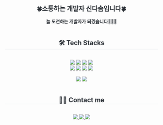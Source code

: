 
<!--
**dasom0203/dasom0203** is a ✨ _special_ ✨ repository because its `README.md` (this file) appears on your GitHub profile.
              <img src="https://img.shields.io/badge/Python-3776AB?style=for-the-badge&logo=Python&logoColor=white">
Here are some ideas to get you started:

- 🔭 I’m currently working on ...
- 🌱 I’m currently learning ...
- 👯 I’m looking to collaborate on ...
- 🤔 I’m looking for help with ...
- 💬 Ask me about ...
- 📫 How to reach me: ...
- 😄 Pronouns: ...
- ⚡ Fun fact: ...
-->

<div align= "center"> 
    <h2 style="border-bottom: none; color: #282d33;"> 🍀소통하는 개발자 신다솜입니다🍀 </h2>
    <div style="font-weight: 700; font-size: 15px; text-align: center; color: #282d33;">  늘 도전하는 개발자가 되겠습니다💪🏻😇  </div> 
    <br>
</div>
    <div align= "center">
         <h2 style="border-bottom: 1px solid #d8dee4; color: #282d33;"> 🛠️ Tech Stacks </h2> <br> 
        <div style="margin: 0 auto; text-align: center;" align= "center"> 
              <img src="https://img.shields.io/badge/Java-007396?style=for-the-badge&logo=Java&logoColor=white">
              <img src="https://img.shields.io/badge/Spring-6DB33F?style=for-the-badge&logo=Spring&logoColor=white">
              <img src="https://img.shields.io/badge/Javascript-F7DF1E?style=for-the-badge&logo=Javascript&logoColor=white">
              <img src="https://img.shields.io/badge/jQuery-0769AD?style=for-the-badge&logo=jQuery&logoColor=white">
              <br/>
              <img src="https://img.shields.io/badge/HTML5-E34F26?style=for-the-badge&logo=HTML5&logoColor=white">
              <img src="https://img.shields.io/badge/CSS3-1572B6?style=for-the-badge&logo=CSS3&logoColor=white">
              <img src="https://img.shields.io/badge/Oracle-F80000?style=for-the-badge&logo=Oracle&logoColor=white">
              <img src="https://img.shields.io/badge/MySQL-4479A1?style=for-the-badge&logo=MySQL&logoColor=white">
              <br/>
              <br>
              <img src="https://img.shields.io/badge/Notion-000000?style=for-the-badge&logo=Notion&logoColor=white">
              <img src="https://img.shields.io/badge/Slack-4A154B?style=for-the-badge&logo=Slack&logoColor=white">
              <br/>   
          </div>
    </div>
    <br>
    <div align= "center">
    <h2 style="border-bottom: 1px solid #d8dee4; color: #282d33;"> 🧑‍💻 Contact me </h2> <br> 
    <div align= "center"> <a href=https://www.notion.so/111efb8ceb3580e98c09fa77c29e425a?pvs=4> <img src="https://img.shields.io/badge/Notion-000000?style=for-the-badge&logo=Notion&logoColor=white&link=https://www.notion.so/111efb8ceb3580e98c09fa77c29e425a?pvs=4"> </a>
         <a href=https://cottoncandysom.tistory.com/> <img src="https://img.shields.io/badge/Tistory-000000?style=for-the-badge&logo=Tistory&logoColor=white&link=https://cottoncandysom.tistory.com/"> </a>
         <a href=mailto:https://mail.google.com/mail/u/0/#inbox> <img src="https://img.shields.io/badge/Gmail-EA4335?style=for-the-badge&logo=Gmail&logoColor=white&link=mailto:https://mail.google.com/mail/u/0/#inbox"> </a>
          </div>  <br> 
    <div align= "center">  </div> 
    </div>
    
